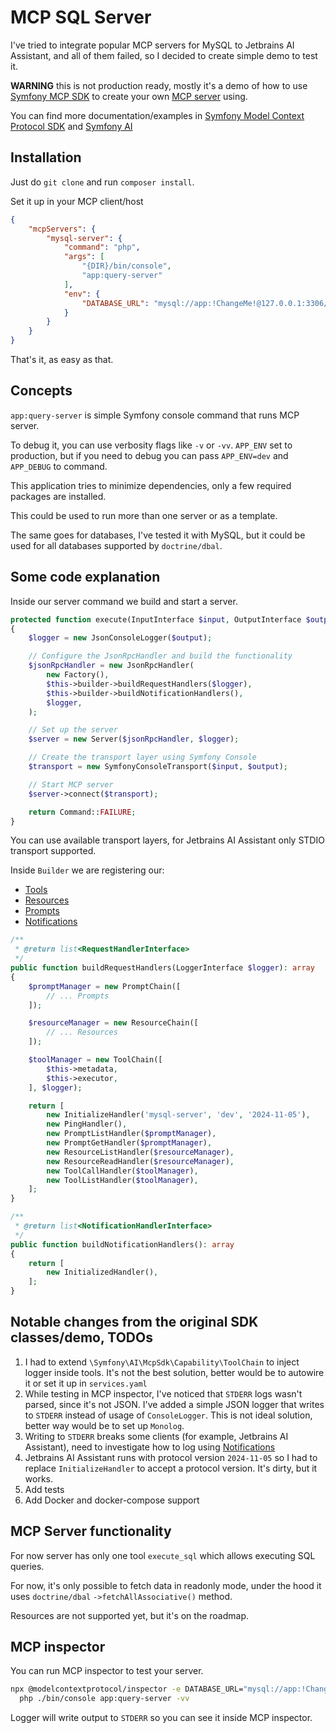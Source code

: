 # MCP SQL Server

I've tried to integrate popular MCP servers for MySQL to Jetbrains AI Assistant, and all of them failed, so I decided to create simple demo to test it. 

**WARNING** this is not production ready, mostly it's a demo of how to use [Symfony MCP SDK](https://github.com/symfony/mcp-sdk) to create your own [MCP server](https://modelcontextprotocol.io/overview) using.

You can find more documentation/examples in [Symfony Model Context Protocol SDK](https://github.com/symfony/mcp-sdk/blob/main/doc/index.rst) and [Symfony AI](https://symfony.com/blog/kicking-off-the-symfony-ai-initiative)

## Installation

Just do `git clone` and run `composer install`.

Set it up in your MCP client/host
```json
{
    "mcpServers": {
        "mysql-server": {
            "command": "php",
            "args": [
                "{DIR}/bin/console",
                "app:query-server"
            ],
            "env": {
                "DATABASE_URL": "mysql://app:!ChangeMe!@127.0.0.1:3306/app?serverVersion=8.0.32&charset=utf8mb4"
            }
        }
    }
}
```
That's it, as easy as that. 

## Concepts
`app:query-server` is simple Symfony console command that runs MCP server.

To debug it, you can use verbosity flags like `-v` or `-vv`.
`APP_ENV` set to production, but if you need to debug you can pass `APP_ENV=dev` and `APP_DEBUG` to command.

This application tries to minimize dependencies, only a few required packages are installed.

This could be used to run more than one server or as a template.

The same goes for databases, I've tested it with MySQL, but it could be used for all databases supported by `doctrine/dbal`.

## Some code explanation

Inside our server command we build and start a server.
```php
protected function execute(InputInterface $input, OutputInterface $output): int
{
    $logger = new JsonConsoleLogger($output);

    // Configure the JsonRpcHandler and build the functionality
    $jsonRpcHandler = new JsonRpcHandler(
        new Factory(),
        $this->builder->buildRequestHandlers($logger),
        $this->builder->buildNotificationHandlers(),
        $logger,
    );

    // Set up the server
    $server = new Server($jsonRpcHandler, $logger);

    // Create the transport layer using Symfony Console
    $transport = new SymfonyConsoleTransport($input, $output);

    // Start MCP server
    $server->connect($transport);

    return Command::FAILURE;
}
```
You can use available transport layers, for Jetbrains AI Assistant only STDIO transport supported.

Inside `Builder` we are registering our:
 - [Tools](https://modelcontextprotocol.io/specification/2025-06-18/server/tools)
 - [Resources](https://modelcontextprotocol.io/specification/2025-06-18/server/resources)
 - [Prompts](https://modelcontextprotocol.io/specification/2025-06-18/server/prompts)
 - [Notifications](https://modelcontextprotocol.io/docs/learn/architecture#notifications)

```php
/**
 * @return list<RequestHandlerInterface>
 */
public function buildRequestHandlers(LoggerInterface $logger): array
{
    $promptManager = new PromptChain([
        // ... Prompts
    ]);

    $resourceManager = new ResourceChain([
        // ... Resources
    ]);

    $toolManager = new ToolChain([
        $this->metadata,
        $this->executor,
    ], $logger);

    return [
        new InitializeHandler('mysql-server', 'dev', '2024-11-05'),
        new PingHandler(),
        new PromptListHandler($promptManager),
        new PromptGetHandler($promptManager),
        new ResourceListHandler($resourceManager),
        new ResourceReadHandler($resourceManager),
        new ToolCallHandler($toolManager),
        new ToolListHandler($toolManager),
    ];
}

/**
 * @return list<NotificationHandlerInterface>
 */
public function buildNotificationHandlers(): array
{
    return [
        new InitializedHandler(),
    ];
}
```

## Notable changes from the original SDK classes/demo, TODOs

1. I had to extend `\Symfony\AI\McpSdk\Capability\ToolChain` to inject logger inside tools. It's not the best solution, better would be to autowire it or set it up in `services.yaml`
2. While testing in MCP inspector, I've noticed that `STDERR` logs wasn't parsed, since it's not JSON. I've added a simple JSON logger that writes to `STDERR` instead of usage of `ConsoleLogger`. This is not ideal solution, better way would be to set up `Monolog`.
3. Writing to `STDERR` breaks some clients (for example, Jetbrains AI Assistant), need to investigate how to log using [Notifications](https://modelcontextprotocol.io/specification/2025-06-18/server/utilities/logging)
4. Jetbrains AI Assistant runs with protocol version `2024-11-05` so I had to replace `InitializeHandler` to accept a protocol version. It's dirty, but it works.
5. Add tests
6. Add Docker and docker-compose support

## MCP Server functionality

For now server has only one tool `execute_sql` which allows executing SQL queries.

For now, it's only possible to fetch data in readonly mode, under the hood it uses `doctrine/dbal` `->fetchAllAssociative()` method.

Resources are not supported yet, but it's on the roadmap.


## MCP inspector
You can run MCP inspector to test your server.
```bash
npx @modelcontextprotocol/inspector -e DATABASE_URL="mysql://app:!ChangeMe!@127.0.0.1:3306/app?serverVersion=8.0.32&charset=utf8mb4" \
  php ./bin/console app:query-server -vv
```
Logger will write output to `STDERR` so you can see it inside MCP inspector.

